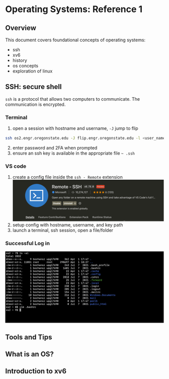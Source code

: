 # Operating Systems: Reference 1

## Overview
This document covers foundational concepts of operating systems:
- ssh
- xv6
- history 
- os concepts
- exploration of linux

## SSH: secure shell
`ssh` is a protocol that allows two computers to communicate. The communication is encrypted.

### Terminal

1. open a session with hostname and username, `-J` jump to flip
```zsh
ssh os2.engr.oregonstate.edu -J flip.engr.oregonstate.edu -l <user_name>
```
2. enter password and 2FA when prompted
3. ensure an ssh key is available in the appropriate file `~ .ssh`
### VS code

1. create a config file inside the `ssh - Remote` extension
![Remote Extension](/images/remote_extension.png)
2. setup config with hostname, username, and key path
3. launch a terminal, ssh session, open a file/folder
### Successful Log in
![Remote Extension](/images/o2.png)
## Tools and Tips

## What is an OS?

## Introduction to xv6